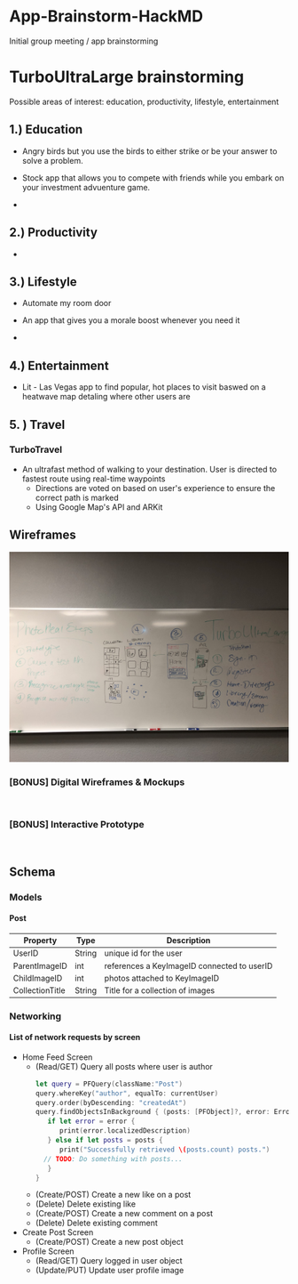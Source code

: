 # App-Brainstorm-HackMD
Initial group meeting / app brainstorming

# TurboUltraLarge brainstorming

Possible areas of interest: education, productivity, lifestyle, entertainment

## 1.) Education
- Angry birds but you use the birds to either strike or be your answer to solve a problem. 

- Stock app that allows you to compete with friends while you embark on your investment advuenture game.

- 

## 2.) Productivity
- 

## 3.) Lifestyle
- Automate my room door

- An app that gives you a morale boost whenever you need it

- 

## 4.) Entertainment
- Lit - Las Vegas app to find popular, hot places to visit baswed on a heatwave map detaling where other users are

## 5. ) Travel

### TurboTravel

- An ultrafast method of walking to your destination. User is directed to fastest route using real-time waypoints 
    - Directions are voted on based on user's experience to ensure the correct path is marked
    - Using Google Map's API and ARKit


## Wireframes
<img src="/IMG_1755.jpg" width=800><br>

### [BONUS] Digital Wireframes & Mockups
<img src="" height=200>

### [BONUS] Interactive Prototype
<img src="" width=200>

## Schema 
### Models
#### Post

   | Property      | Type     | Description |
   | ------------- | -------- | ------------|
   | UserID        | String   | unique id for the user |
   | ParentImageID | int      | references a KeyImageID connected to userID |
   | ChildImageID  | int      | photos attached to KeyImageID |
   | CollectionTitle|String   | Title for a collection of images |
   
### Networking
#### List of network requests by screen
   - Home Feed Screen
      - (Read/GET) Query all posts where user is author
         ```swift
         let query = PFQuery(className:"Post")
         query.whereKey("author", equalTo: currentUser)
         query.order(byDescending: "createdAt")
         query.findObjectsInBackground { (posts: [PFObject]?, error: Error?) in
            if let error = error { 
               print(error.localizedDescription)
            } else if let posts = posts {
               print("Successfully retrieved \(posts.count) posts.")
           // TODO: Do something with posts...
            }
         }
         ```
      - (Create/POST) Create a new like on a post
      - (Delete) Delete existing like
      - (Create/POST) Create a new comment on a post
      - (Delete) Delete existing comment
   - Create Post Screen
      - (Create/POST) Create a new post object
   - Profile Screen
      - (Read/GET) Query logged in user object
      - (Update/PUT) Update user profile image
      

